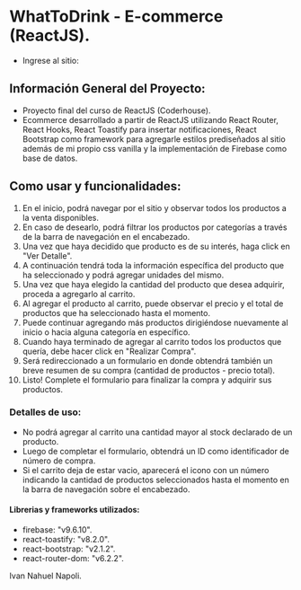 
# WhatToDrink - E-commerce (ReactJS).

- Ingrese al sitio: 

## Información General del Proyecto:
- Proyecto final del curso de ReactJS (Coderhouse). 
- Ecommerce desarrollado a partir de ReactJS utilizando React Router, React Hooks, React Toastify para insertar notificaciones, React Bootstrap como framework para agregarle estilos prediseñados al sitio además de mi propio css vanilla y la implementación de Firebase como base de datos.

## Como usar y funcionalidades:
1.  En el inicio, podrá navegar por el sitio y observar todos los productos a la venta disponibles.
2.  En caso de desearlo, podrá filtrar los productos por categorías a través de la barra de navegación en el encabezado.
3.  Una vez que haya decidido que producto es de su interés, haga click en "Ver Detalle".
4.  A continuación tendrá toda la información específica del producto que ha seleccionado y podrá agregar unidades del mismo.
5.  Una vez que haya elegido la cantidad del producto que desea adquirir, proceda a agregarlo al carrito.
6.  Al agregar el producto al carrito, puede observar el precio y el total de productos que ha seleccionado hasta el momento.
7.  Puede continuar agregando más productos dirigiéndose nuevamente al inicio o hacia alguna categoría en específico.
8.  Cuando haya terminado de agregar al carrito todos los productos que quería, debe hacer click en "Realizar Compra".
9.  Será redireccionado a un formulario en donde obtendrá también un breve resumen de su compra (cantidad de productos - precio total).
10.  Listo! Complete el formulario para finalizar la compra y adquirir sus productos.

### Detalles de uso:
- No podrá agregar al carrito una cantidad mayor al stock declarado de un producto.
- Luego de completar el formulario, obtendrá un ID como identificador de número de compra.
- Si el carrito deja de estar vacio, aparecerá el icono con un número indicando la cantidad de productos seleccionados hasta el momento en la barra de navegación sobre el encabezado.

#### Librerias y frameworks utilizados:
- firebase: "v9.6.10".
- react-toastify: "v8.2.0".
- react-bootstrap: "v2.1.2".
- react-router-dom: "v6.2.2".


Ivan Nahuel Napoli.

